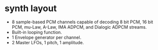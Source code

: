 # synth layout

* 8 sample-based PCM channels capable of decoding 8 bit PCM, 16 bit PCM, mu-Law, A-Law, IMA ADPCM, and Dialogic ADPCM streams.
* Built-in looping function.
* 1 Envelope generator per channel.
* 2 Master LFOs, 1 pitch, 1 amplitude.
 
